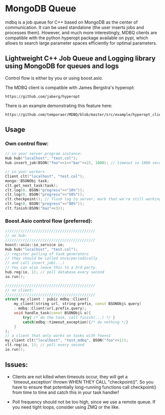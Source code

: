 # MongoDB Queue

mdbq is a job queue for C++ based on MongoDB as the center of communication.
It can be used standalone (the user inserts jobs and processes them). However,
and much more interestingly, MDBQ clients are compatible with the python
hyperopt package available on pypi, which allows to search large parameter
spaces efficiently for optimal parameters.

## Lightweight C++ Job Queue and Logging library using MongoDB for queues and logs

Control flow is either by you or using boost.asio.

The MDBQ client is compatible with James Bergstra's hyperopt:

	https://github.com/jaberg/hyperopt

There is an example demonstrating this feature here:

	https://github.com/temporaer/MDBQ/blob/master/src/example/hyperopt_client.cpp


## Usage

### Own control flow:

```cpp
// in your server program instance:
Hub hub("localhost", "test.col");
hub.insert_job(BSON("foo"<<1<<"bar"<<2), 1000); // timeout in 1000 seconds

// in your workers
Client clt("localhost", "test.col");
mongo::BSONObj task;
clt.get_next_task(task);
clt.log(0, BSON("progress"<<"10%"));
clt.log(0, BSON("progress"<<"50%"));
clt.checkpoint(); // flush log to server, mark that we're still working
clt.log(0, BSON("progress"<<"80%"));
clt.finish(BSON("baz"<<3));
```

### Boost.Asio control flow (preferred):

```cpp
/////////////////////////////////////////
// on hub:
/////////////////////////////////////////
boost::asio::io_service io;
Hub hub("localhost", "test.col");
// register polling of task generators
// they should be called once/periodically
// and call insert_job(...)
// You can also leave this to a 3rd party.
hub.reg(io, 1); // poll database every second
io.run();

/////////////////////////////////////////
// on client:
/////////////////////////////////////////
struct my_client : pubic mdbq::Client{
	my_client(string url, string prefix, const BSONObj& query)
	: mdbq::Client(url,prefix,query);
	void handle_task(const BSONObj& o){
		try{ /* do the task, call finish(...) */ }
		catch(mdbq::timeout_exception){/* do nothing */}
	}
};
// a client that only works on tasks with foo==1
my_client clt("localhost", "test_mdbq", BSON("foo"<<1));
clt.reg(io, 1); // poll every second
io.run();
```

## Issues:

- Clients are not killed when timeouts occur, they will get a `timeout_exception' thrown
  WHEN THEY CALL "checkpoint()". So you have to ensure that potentially
  long-running functions call checkpoint() from time to time and catch this in
  your task handler!

- Poll frequency should not be too high, since we use a remote queue. If you
  need tight loops, consider using ZMQ or the like.
